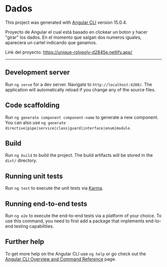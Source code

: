 # Dados

This project was generated with [Angular CLI](https://github.com/angular/angular-cli) version 15.0.4.

Proyecto de Angular el cual está basado en clickear un boton y hacer "girar" los dados. En el momento que salgan dos numeros iguales, aparecera un cartel indicando que ganamos.

Link del proyecto: https://unique-rolypoly-d2845e.netlify.app/

-----------------------------------------------------------------------------------------------------------------------------------------------------------------------

## Development server

Run `ng serve` for a dev server. Navigate to `http://localhost:4200/`. The application will automatically reload if you change any of the source files.

## Code scaffolding

Run `ng generate component component-name` to generate a new component. You can also use `ng generate directive|pipe|service|class|guard|interface|enum|module`.

## Build

Run `ng build` to build the project. The build artifacts will be stored in the `dist/` directory.

## Running unit tests

Run `ng test` to execute the unit tests via [Karma](https://karma-runner.github.io).

## Running end-to-end tests

Run `ng e2e` to execute the end-to-end tests via a platform of your choice. To use this command, you need to first add a package that implements end-to-end testing capabilities.

## Further help

To get more help on the Angular CLI use `ng help` or go check out the [Angular CLI Overview and Command Reference](https://angular.io/cli) page.
